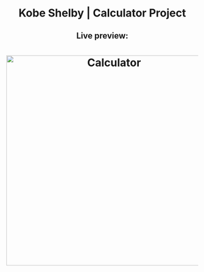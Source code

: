 <h1 align = "center"> Kobe Shelby | Calculator Project </h1>
<h2 align = "center"> Live preview: </h2>
<h1 align = "center"> <img src = "https://user-images.githubusercontent.com/34294040/181406715-a7025b85-e969-4043-ba70-99eff706718b.png" width = "550" alt = Calculator></h1>
